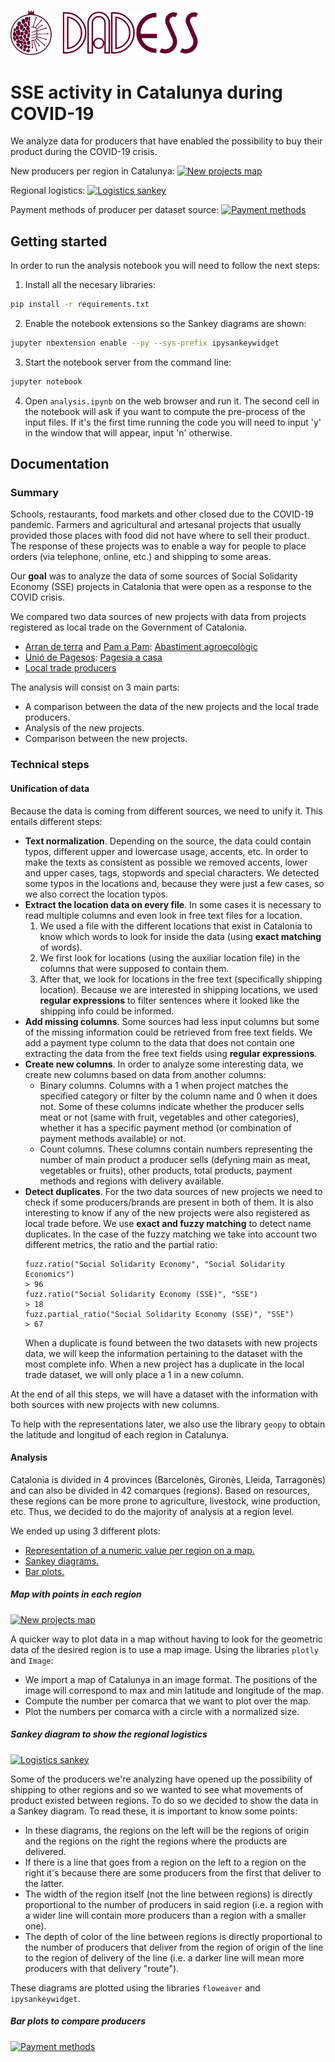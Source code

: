 <a href="https://dadess.cat/"><img src="input/dadess_logo.svg" width=300 title="Dadess" alt="Dades d'Economia Social i Solidària"></a>

# SSE activity in Catalunya during COVID-19

We analyze data for producers that have enabled the possibility to buy their product during the COVID-19 crisis.

New producers per region in Catalunya:
[![New projects map](http://g.recordit.co/8y9reUk99t.gif)]()


Regional logistics:
[![Logistics sankey](http://g.recordit.co/GUbagScowb.gif)]()


Payment methods of producer per dataset source:
[![Payment methods](http://g.recordit.co/yV8suyYMBH.gif)]()

## Getting started

In order to run the analysis notebook you will need to follow the next steps:

1. Install all the necesary libraries:
```bash {cmd}
pip install -r requirements.txt
```
2. Enable the notebook extensions so the Sankey diagrams are shown:
```bash {cmd}
jupyter nbextension enable --py --sys-prefix ipysankeywidget
```
3. Start the notebook server from the command line:
```bash {cmd}
jupyter notebook
```
4. Open `analysis.ipynb` on the web browser and run it. The second cell in the notebook will ask if you want to compute the pre-process of the input files. If it's the first time running the code you will need to input 'y' in the window that will appear, input 'n' otherwise.

## Documentation

### Summary

Schools, restaurants, food markets and other closed due to the COVID-19 pandemic. Farmers and agricultural and artesanal projects that usually provided those places with food did not have where to sell their product. The response of these projects was to enable a way for people to place orders (via telephone, online, etc.) and shipping to some areas.

Our <b>goal</b> was to analyze the data of some sources of Social Solidarity Economy (SSE) projects in Catalonia that were open as a response to the COVID crisis.

We compared two data sources of new projects with data from projects registered as local trade on the Government of Catalonia.

- [Arran de terra](https://www.arrandeterra.org/) and [Pam a Pam](https://pamapam.org/ca/): [Abastiment agroecològic](http://arrandeterra.org/abastiment/)
- [Unió de Pagesos](https://uniopagesos.cat/): [Pagesia a casa](https://pagesiaacasa.cat/)
- [Local trade producers](https://analisi.transparenciacatalunya.cat/en/Comer-/Productors-adherits-a-la-venda-de-proximitat/xmyy-7xqi)

The analysis will consist on 3 main parts:
- A comparison between the data of the new projects and the local trade producers.
- Analysis of the new projects.
- Comparison between the new projects.


### Technical steps

#### Unification of data

Because the data is coming from different sources, we need to unify it. This entails different steps:

- <b>Text normalization</b>. Depending on the source, the data could contain typos, different upper and lowercase usage, accents, etc. In order to make the texts as consistent as possible we removed accents, lower and upper cases, tags, stopwords and special characters. We detected some typos in the locations and, because they were just a few cases, so we also correct the location typos.
- <b>Extract the location data on every file</b>. In some cases it is necessary to read multiple columns and even look in free text files for a location.
	1. We used a file with the different locations that exist in Catalonia to know which words to look for inside the data (using <b>exact matching</b> of words).
	2. We first look for locations (using the auxiliar location file) in the columns that were supposed to contain them.
	3. After that, we look for locations in the free text (specifically shipping location). Because we are interested in shipping locations, we used <b>regular expressions</b> to filter sentences where it looked like the shipping info could be informed.
- <b>Add missing columns</b>. Some sources had less input columns but some of the missing information could be retrieved from free text fields. We add a payment type column to the data that does not contain one extracting the data from the free text fields using <b>regular expressions</b>.
- <b>Create new columns</b>. In order to analyze some interesting data, we create new columns based on data from another columns:
	- Binary columns. Columns with a 1 when project matches the specified category or filter by the column name and 0 when it does not. Some of these columns indicate whether the producer sells meat or not (same with fruit, vegetables and other categories), whether it has a specific payment method (or combination of payment methods available) or not.
	- Count columns. These columns contain numbers representing the number of main product a producer sells (defyning main as meat, vegetables or fruits), other products, total products, payment methods and regions with delivery available.
- <b>Detect duplicates</b>. For the two data sources of new projects we need to check if some producers/brands are present in both of them. It is also interesting to know if any of the new projects were also registered as local trade before. We use <b>exact and fuzzy matching</b> to detect name duplicates. In the case of the fuzzy matching we take into account two different metrics, the ratio and the partial ratio:
	```
	fuzz.ratio("Social Solidarity Economy", "Social Solidarity Economics")
	> 96
	fuzz.ratio("Social Solidarity Economy (SSE)", "SSE")
	> 18
	fuzz.partial_ratio("Social Solidarity Economy (SSE)", "SSE")
	> 67
	```
	When a duplicate is found between the two datasets with new projects data, we will keep the information pertaining to the dataset with the most complete info. 
	When a new project has a duplicate in the local trade dataset, we will only place a 1 in a new column.

At the end of all this steps, we will have a dataset with the information with both sources with new projects with new columns.

To help with the representations later, we also use the library `geopy` to obtain the latitude and longitud of each region in Catalunya. 

#### Analysis

Catalonia is divided in 4 provinces (Barcelonès, Gironès, Lleida, Tarragonès) and can also be divided in 42 comarques (regions). Based on resources, these regions can be more prone to agriculture, livestock, wine production, etc. Thus, we decided to do the majority of analysis at a region level.

We ended up using 3 different plots:
- [Representation of a numeric value per region on a map.](#map-with-points-in-each-region)
- [Sankey diagrams.](#sankey-diagram-to-show-the-regional-logistics)
- [Bar plots.](#bar-plots-to-compare-producers)

##### Map with points in each region
[![New projects map](http://g.recordit.co/8y9reUk99t.gif)]()

A quicker way to plot data in a map without having to look for the geometric data of the desired region is to use a map image.
Using the libraries `plotly` and `Image`:
- We import a map of Catalunya in an image format. The positions of the image will correspond to max and min latitude and longitude of the map.
- Compute the number per comarca that we want to plot over the map.
- Plot the numbers per comarca with a circle with a normalized size.

##### Sankey diagram to show the regional logistics
[![Logistics sankey](http://g.recordit.co/GUbagScowb.gif)]()

Some of the producers we're analyzing have opened up the possibility of shipping to other regions and so we wanted to see what movements of product existed between regions. To do so we decided to show the data in a Sankey diagram. To read these, it is important to know some points:
- In these diagrams, the regions on the left will be the regions of origin and the regions on the right the regions where the products are delivered.
- If there is a line that goes from a region on the left to a region on the right it's because there are some producers from the first that deliver to the latter.
- The width of the region itself (not the line between regions) is directly proportional to the number of producers in said region (i.e. a region with a wider line will contain more producers than a region with a smaller one).
- The depth of color of the line between regions is directly proportional to the number of producers that deliver from the region of origin of the line to the region of delivery of the line (i.e. a darker line will mean more producers with that delivery "route").

These diagrams are plotted using the libraries `floweaver` and `ipysankeywidget`.

##### Bar plots to compare producers

[![Payment methods](http://g.recordit.co/yV8suyYMBH.gif)]()






